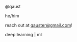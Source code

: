 @qaust

he/him 

reach out at qauster@gmail.com!

deep learning | ml

<!---
qaust/qaust is a ✨ special ✨ repository because its `README.md` (this file) appears on your GitHub profile.
You can click the Preview link to take a look at your changes.
--->
